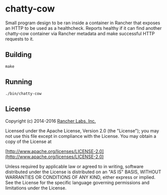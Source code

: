 chatty-cow
========

Small program design to be ran inside a container in Rancher that exposes an HTTP to be used as a healthcheck. Reports healthy if it can find another chatty-cow container via Rancher metadata and make successful HTTP requests to it.

## Building

`make`


## Running

`./bin/chatty-cow`

## License
Copyright (c) 2014-2016 [Rancher Labs, Inc.](http://rancher.com)

Licensed under the Apache License, Version 2.0 (the "License");
you may not use this file except in compliance with the License.
You may obtain a copy of the License at

[http://www.apache.org/licenses/LICENSE-2.0](http://www.apache.org/licenses/LICENSE-2.0)

Unless required by applicable law or agreed to in writing, software
distributed under the License is distributed on an "AS IS" BASIS,
WITHOUT WARRANTIES OR CONDITIONS OF ANY KIND, either express or implied.
See the License for the specific language governing permissions and
limitations under the License.
